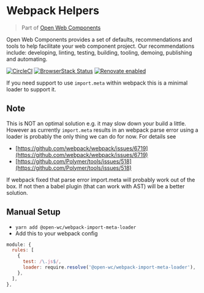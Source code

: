 # Webpack Helpers

> Part of [Open Web Components](https://github.com/open-wc/open-wc/)

Open Web Components provides a set of defaults, recommendations and tools to help facilitate your web component project. Our recommendations include: developing, linting, testing, building, tooling, demoing, publishing and automating.

[![CircleCI](https://circleci.com/gh/open-wc/open-wc.svg?style=shield)](https://circleci.com/gh/open-wc/open-wc)
[![BrowserStack Status](https://www.browserstack.com/automate/badge.svg?badge_key=M2UrSFVRang2OWNuZXlWSlhVc3FUVlJtTDkxMnp6eGFDb2pNakl4bGxnbz0tLUE5RjhCU0NUT1ZWa0NuQ3MySFFWWnc9PQ==--86f7fac07cdbd01dd2b26ae84dc6c8ca49e45b50)](https://www.browserstack.com/automate/public-build/M2UrSFVRang2OWNuZXlWSlhVc3FUVlJtTDkxMnp6eGFDb2pNakl4bGxnbz0tLUE5RjhCU0NUT1ZWa0NuQ3MySFFWWnc9PQ==--86f7fac07cdbd01dd2b26ae84dc6c8ca49e45b50)
[![Renovate enabled](https://img.shields.io/badge/renovate-enabled-brightgreen.svg)](https://renovatebot.com/)

If you need support to use `import.meta` within webpack this is a minimal loader to support it.

## Note
This is NOT an optimal solution e.g. it may slow down your build a little.
However as currently `import.meta` results in an webpack parse error using a loader is probably the only thing we can do for now.
For details see 
- [https://github.com/webpack/webpack/issues/6719](https://github.com/webpack/webpack/issues/6719)
- [https://github.com/Polymer/tools/issues/518](https://github.com/Polymer/tools/issues/518)

If webpack fixed that parse error import.meta will probably work out of the box.
If not then a babel plugin (that can work with AST) will be a better solution.

## Manual Setup
- `yarn add @open-wc/webpack-import-meta-loader`
- Add this to your webpack config
```js
module: {
  rules: [
    {
      test: /\.js$/,
      loader: require.resolve('@open-wc/webpack-import-meta-loader'),
    },
  ],
},
```

<script>
  export default {
    mounted() {
      const editLink = document.querySelector('.edit-link a');
      if (editLink) {
        const url = editLink.href;
        editLink.href = url.substr(0, url.indexOf('/master/')) + '/master/packages/webpack-import-meta-loader/README.md';
      }
    }
  }
</script>
